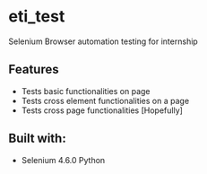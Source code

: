 # eti_test
Selenium Browser automation testing for internship

## Features
- Tests basic functionalities on page
- Tests cross element functionalities on a page
- Tests cross page functionalities [Hopefully]

## Built with:
- Selenium 4.6.0 Python 

